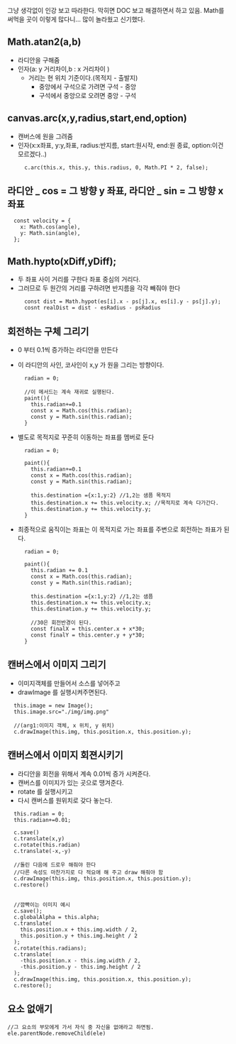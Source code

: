 그냥 생각없이 인강 보고 따라한다.
막히면 DOC 보고 해결하면서 하고 있음.
Math를 써먹을 곳이 이렇게 많다니... 많이 놀라웠고 신기했다.

## Math.atan2(a,b)

- 라디안을 구해줌
- 인자(a: y 거리차이,b : x 거리차이 )
  - 거리는 현 위치 기준이다.(목적지 - 출발지)
    - 중앙에서 구석으로 가려면 구석 - 중앙
    - 구석에서 중앙으로 오려면 중앙 - 구석

## canvas.arc(x,y,radius,start,end,option)

- 캔버스에 원을 그려줌
- 인자(x:x좌표, y:y,좌표, radius:반지름, start:원시작, end:원 종료, option:이건 모르겠다..)
  ```
    c.arc(this.x, this.y, this.radius, 0, Math.PI * 2, false);
  ```

## 라디안 _ cos = 그 방향 y 좌표, 라디안 _ sin = 그 방향 x 좌표

```
  const velocity = {
    x: Math.cos(angle),
    y: Math.sin(angle),
  };
```

## Math.hypto(xDiff,yDiff);

- 두 좌표 사이 거리를 구한다 좌표 중심의 거리다.
- 그러므로 두 원간의 거리를 구하려면 반지름을 각각 빼줘야 한다
  ```
    const dist = Math.hypot(es[i].x - ps[j].x, es[i].y - ps[j].y);
    cosnt realDist = dist - esRadius - psRadius
  ```

## 회전하는 구체 그리기

- 0 부터 0.1씩 증가하는 라디안을 만든다
- 이 라디안의 사인, 코사인이 x,y 가 원을 그리는 방향이다.

  ```
    radian = 0;

    //이 메서드는 계속 재귀로 실행된다.
    paint(){
      this.radian+=0.1
      const x = Math.cos(this.radian);
      const y = Math.sin(this.radian);
    }
  ```

- 별도로 목적지로 꾸준히 이동하는 좌표를 멤버로 둔다

  ```
    radian = 0;

    paint(){
      this.radian+=0.1
      const x = Math.cos(this.radian);
      const y = Math.sin(this.radian);

      this.destination ={x:1,y:2} //1,2는 샘픔 목적지
      this.destination.x += this.velocity.x; //목적지로 계속 다가간다.
      this.destination.y += this.velocity.y;
    }

  ```

- 최종적으로 움직이는 좌표는 이 목적지로 가는 좌표를 주변으로 회전하는 좌표가 된다.

  ```
    radian = 0;

    paint(){
      this.radian += 0.1
      const x = Math.cos(this.radian);
      const y = Math.sin(this.radian);

      this.destination ={x:1,y:2} //1,2는 샘픔
      this.destination.x += this.velocity.x;
      this.destination.y += this.velocity.y;

      //30은 회전반경이 된다.
      const finalX = this.center.x + x*30;
      const finalY = this.center.y + y*30;
    }
  ```

## 캔버스에서 이미지 그리기

- 이미지객체를 만들어서 소스를 넣어주고
- drawImage 를 실행시켜주면된다.

```
  this.image = new Image();
  this.image.src="./img/img.png"

  //(arg1:이미지 객체, x 위치, y 위치)
  c.drawImage(this.img, this.position.x, this.position.y);
```

## 캔버스에서 이미지 회젼시키기

- 라디안을 회전을 위해서 계속 0.01씩 증가 시켜준다.
- 캔버스를 이미지가 있는 곳으로 떙겨준다.
- rotate 를 실행시키고
- 다시 캔버스를 원위치로 갖다 놓는다.

```
  this.radian = 0;
  this.radian+=0.01;

  c.save()
  c.translate(x,y)
  c.rotate(this.radian)
  c.translate(-x,-y)

  //돌린 다음에 드로우 해줘야 한다
  //다른 속성도 마찬가지로 다 적요애 해 주고 draw 해줘야 함
  c.drawImage(this.img, this.position.x, this.position.y);
  c.restore()


  //깜빡이는 이미지 예시
  c.save();
  c.globalAlpha = this.alpha;
  c.translate(
    this.position.x + this.img.width / 2,
    this.position.y + this.img.height / 2
  );
  c.rotate(this.radians);
  c.translate(
    -this.position.x - this.img.width / 2,
    -this.position.y - this.img.height / 2
  );
  c.drawImage(this.img, this.position.x, this.position.y);
  c.restore();
```

## 요소 없애기

```
//그 요소의 부모에게 가서 자식 중 자신을 없애라고 하면됨.
ele.parentNode.removeChild(ele)
```
